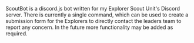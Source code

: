 ScoutBot is a discord.js bot written for my Explorer Scout Unit's Discord server. There is currently a single command, which can be used to create a submission form for the Explorers to directly contact the leaders team to report any concern. In the future more functionality may be added as required.
